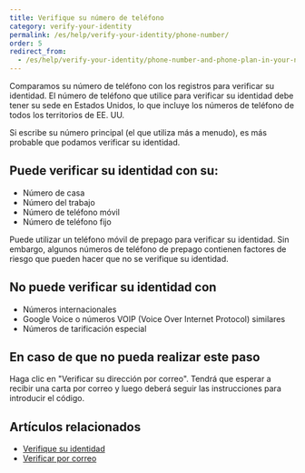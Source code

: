```yaml
---
title: Verifique su número de teléfono
category: verify-your-identity
permalink: /es/help/verify-your-identity/phone-number/
order: 5
redirect_from:
  - /es/help/verify-your-identity/phone-number-and-phone-plan-in-your-name/
---
```

Comparamos su número de teléfono con los registros para verificar su identidad. El número de teléfono que utilice para verificar su identidad debe tener su sede en Estados Unidos, lo que incluye los números de teléfono de todos los territorios de EE. UU.

Si escribe su número principal (el que utiliza más a menudo), es más probable que podamos verificar su identidad.

## Puede verificar su identidad con su:
- Número de casa
- Número del trabajo
- Número de teléfono móvil
- Número de teléfono fijo

Puede utilizar un teléfono móvil de prepago para verificar su identidad. Sin embargo, algunos números de teléfono de prepago contienen factores de riesgo que pueden hacer que no se verifique su identidad.

## No puede verificar su identidad con
- Números internacionales
- Google Voice o números VOIP (Voice Over Internet Protocol) similares
- Números de tarificación especial

## En caso de que no pueda realizar este paso

Haga clic en "Verificar su dirección por correo". Tendrá que esperar a recibir una carta por correo y luego deberá seguir las instrucciones para introducir el código.

## Artículos relacionados

* [Verifique su identidad](/es/help/verify-your-identity/how-to-verify-your-identity/)
* [Verificar por correo](/es/help/verify-your-identity/verify-your-address-by-mail/)
